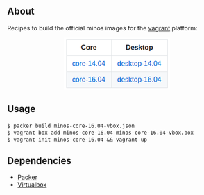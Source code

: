 About
-----

Recipes to build the official minos images for the [vagrant](https://www.vagrantup.com/) platform:

<!--| Core                                                           | Desktop                                                              |-->
<!--| -------------------------------------------------------------- | -------------------------------------------------------------------- |-->
<!--| [core-14.04](https://app.vagrantup.com/minos/boxes/core-14.04) | [desktop-14.04](https://app.vagrantup.com/minos/boxes/desktop-14.04) | -->
<!--| [core-16.04](https://app.vagrantup.com/minos/boxes/core-16.04) | [desktop-16.04](https://app.vagrantup.com/minos/boxes/desktop-16.04) | -->

<p align="center">
  <a href="https://app.vagrantup.com/minos" target="_blank">
    <img src="https://github.com/minos-org/packers/blob/master/minos-images-table.png?raw=true" alt="minos image table"/>
  </a>
</p>

Usage
-----

    $ packer build minos-core-16.04-vbox.json
    $ vagrant box add minos-core-16.04 minos-core-16.04-vbox.box
    $ vagrant init minos-core-16.04 && vagrant up

Dependencies
------------

- [Packer](https://www.vagrantup.com/)
- [Virtualbox](https://www.virtualbox.org)
